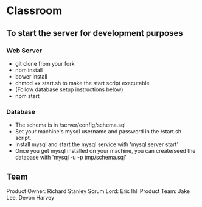 # Classroom

## To start the server for development purposes

### Web Server
- git clone from your fork
- npm install
- bower install
- chmod +x start.sh to make the start script executable
- (Follow database setup instructions below)
- npm start

### Database
- The schema is in /server/config/schema.sql
- Set your machine's mysql username and password in the /start.sh script.
- Install mysql and start the mysql service with 'mysql.server start'
- Once you get mysql installed on your machine, you can create/seed the database with 'mysql -u <username> -p tmp/schema.sql'


## Team

Product Owner: Richard Stanley
Scrum Lord: Eric Ihli
Product Team: Jake Lee, Devon Harvey